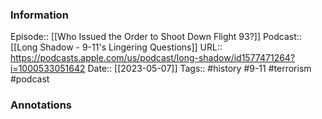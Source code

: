 ### Information

Episode:: [[Who Issued the Order to Shoot Down Flight 93?]]
Podcast:: [[Long Shadow - 9-11's Lingering Questions]]
URL:: https://podcasts.apple.com/us/podcast/long-shadow/id1577471264?i=1000533051642
Date:: [[2023-05-07]]
Tags:: #history #9-11 #terrorism 
#podcast


### Annotations

